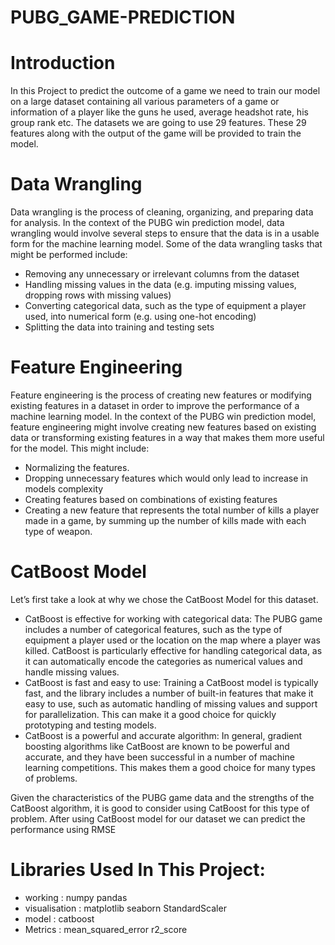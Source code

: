 # PUBG_GAME-PREDICTION
# Introduction
In this Project to predict the outcome of a game we need to train our model on a large dataset containing all various parameters of a game or information of a player like the guns he used, average headshot rate, his group rank etc. The datasets we are going to use 29 features. These 29 features along with the output of the game will be provided to train the model. 
# Data Wrangling
Data wrangling is the process of cleaning, organizing, and preparing data for analysis. In the context of the PUBG win prediction model, data wrangling would involve several steps to ensure that the data is in a usable form for the machine learning model.
Some of the data wrangling tasks that might be performed include:
* Removing any unnecessary or irrelevant columns from the dataset
* Handling missing values in the data (e.g. imputing missing values, dropping rows with missing values)
* Converting categorical data, such as the type of equipment a player used, into numerical form (e.g. using one-hot encoding)
* Splitting the data into training and testing sets
# Feature Engineering
Feature engineering is the process of creating new features or modifying existing features in a dataset in order to improve the performance of a machine learning model. In the context of the PUBG win prediction model, feature engineering might involve creating new features based on existing data or transforming existing features in a way that makes them more useful for the model.
This might include:
* Normalizing the features.
* Dropping unnecessary features which would only lead to increase in models complexity
* Creating features based on combinations of existing features
* Creating a new feature that represents the total number of kills a player made in a game, by summing up the number of kills made with each type of weapon.
# CatBoost Model

Let’s first take a look at why we chose the CatBoost Model for this dataset. 
* CatBoost is effective for working with categorical data:
  The PUBG game includes a number of categorical features, such as the type of equipment a player used or the location on the map where a player was killed. CatBoost is particularly effective for handling categorical data, as it can automatically encode the categories as numerical values and handle missing values.
* CatBoost is fast and easy to use:
 Training a CatBoost model is typically fast, and the library includes a number of built-in features that make it easy to use, such as automatic handling of missing values and support for parallelization. This can make it a good choice for quickly prototyping and testing models.
* CatBoost is a powerful and accurate algorithm:
 In general, gradient boosting algorithms like CatBoost are known to be powerful and accurate, and they have been successful in a number of machine learning competitions. This makes them a good choice for many types of problems.

Given the characteristics of the PUBG game data and the strengths of the CatBoost algorithm, it is good to consider using CatBoost for this type of problem.
After using CatBoost model for our dataset we can predict the performance using RMSE

# Libraries Used In This Project:
* working :
numpy 
pandas <br>
* visualisation :
matplotlib
seaborn
StandardScaler <br>
* model :
catboost  <br>
* Metrics :
mean_squared_error
r2_score
